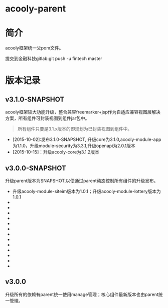 acooly-parent
============

# 简介
acooly框架统一父pom文件。

提交到金融科技gitlab:git push -u fintech master


# 版本记录

## v3.1.0-SNAPSHOT
acooly框架较大功能升级，整合兼容freemarker+jsp作为自适应兼容视图层解决方案，所有组件可封装视图到组件jar包中。

> 所有组件只要是3.1.x版本的即规划为已封装视图到组件中。

* [2015-10-02]:发布3.1.0-SNAPSHOT, 升级core为3.1.0,acooly-module-app为1.1.0，升级module-security为3.3.1,升级openapi为2.0.1版本
* [2015-10-15]：升级acooly-core为3.1.2版本


## v3.0.0-SNAPSHOT

升级parent版本为SNAPSHOT,以便通过parent动态控制所有组件的升级发布。

* 升级acooly-module-siteim版本为1.0.1；升级acooly-module-lottery版本为1.0.1
* [2015-05-30]: 升级siteim为1.0.2（兼容）
* [2015-06-23]: 升级siteim为1.0.3(兼容)
* [2015-07-07]: 升级core为3.0.1(兼容)
* [2015-07-08]: 升级siteim为1.0.4(兼容)
* [2015-07-14]: 升级core为3.0.2(兼容)
* [2015-07-23]: 升级olog为1.2.1(首次加入)
* [2015-08-28]: 升级sms为1.4.0(兼容)
* [2015-07-07]: 升级core为3.0.3(兼容)
* [2015-09-02]: 新增组件acooly-module-caches-v1.0.0
* [2015-09-02]: 新增组件acooly-module-app-v1.01
* [2015-09-02]: 升级acooly-openapi-sdk版本为v1.1.0
* [2015-09-17]: 升级app组件为v1.0.2
* [2015-09-26]: 升级core为v3.0.4


## v3.0.0
升级所有的依赖有parent统一使用manage管理；核心组件最新版本也由parent统一管理。



